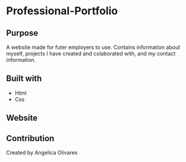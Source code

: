 # Professional-Portfolio

## Purpose 
A website made for futer employers to use. Contains information about myself, projects I have created and colaborated with, and my contact information.

## Built with
* Html
* Css

## Website 


## Contribution
Created by Angelica Olivares
